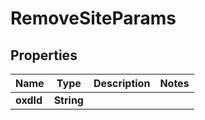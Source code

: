 
# RemoveSiteParams

## Properties
Name | Type | Description | Notes
------------ | ------------- | ------------- | -------------
**oxdId** | **String** |  | 



